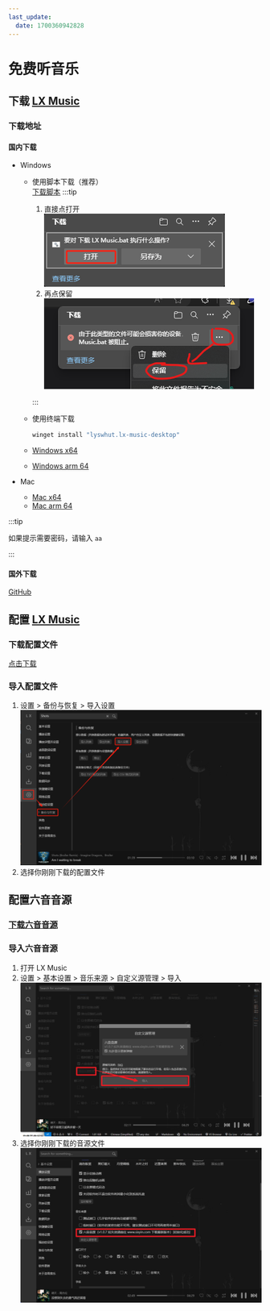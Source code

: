 ```yaml
---
last_update:
  date: 1700360942828
---
```


# 免费听音乐

## 下载 [LX Music](https://lxmusic.toside.cn/)

### 下载地址

#### 国内下载

- Windows

  - 使用脚本下载（推荐）  
    [下载脚本](./下载%20LX%20Music.bat '{"download":"下载 LX Music.bat","target":"_self"}')
    :::tip

    1. 直接点打开 ![直接点打开](直接点打开.png)
    2. 再点保留 ![再点保留](再点保留.png)

    :::

  - 使用终端下载
    ```bash
    winget install "lyswhut.lx-music-desktop"
    ```
  - <a href="https://wwrb.lanzouw.com/i1M6p1f7xqgj" target="_self" download="LX Music Windows x64.exe" title='{"lanzoui":"aa"}'>Windows x64</a>
  - <a href="https://wwrb.lanzouw.com/iKKeS1f7xktg" target="_self" download="LX Music Windows arm 64.exe" title='{"lanzoui":"aa"}'>Windows arm 64</a>

- Mac
  - <a href="https://wwrb.lanzouw.com/iI0ob1f7xx5a" target="_self" download="LX Music Mac x64.dmg" title='{"lanzoui":"aa"}'>Mac x64</a>
  - <a href="https://wwrb.lanzouw.com/idW471f7xhed" target="_self" download="LX Music Mac arm 64.dmg" title='{"lanzoui":"aa"}'>Mac arm 64</a>

:::tip

如果提示需要密码，请输入 `aa`

:::

#### 国外下载

[GitHub](https://github.com/lyswhut/lx-music-desktop/releases)

## 配置 [LX Music](https://lxmusic.toside.cn/)

### 下载配置文件

[点击下载](lx_setting_v2.lxmc '{"download":"lx_setting_v2.lxmc","target":"_self"}')

### 导入配置文件

1. 设置 > 备份与恢复 > 导入设置
   ![如何导入配置文件](如何导入配置文件.png)
2. 选择你刚刚下载的配置文件

## 配置六音音源

### [下载六音音源](./sixyin-music-source-v1.0.7.js '{"download":"sixyin-music-source-v1.0.7.js","target":"_self"}')

### 导入六音音源

1. 打开 LX Music
2. 设置 > 基本设置 > 音乐来源 > 自定义源管理 > 导入
   ![导入音源](./导入音源.png)
3. 选择你刚刚下载的音源文件
   ![勾选六音音源](./勾选六音音源.png)
